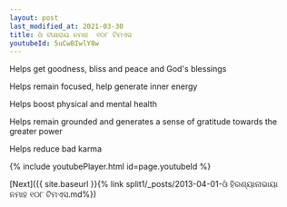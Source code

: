 ```yaml
---
layout: post
last_modified_at: 2021-03-30
title: ଓଁ ବୀକ୍ଷରାୟ ନମାହ  ୧୦୮ ଟିମଏସ
youtubeId: 5uCwBIwlY8w
---
```

 
 
Helps get goodness, bliss and peace and God's blessings
 
Helps remain focused, help generate inner energy 
 
Helps boost physical and mental health 
 
Helps remain grounded and generates a sense of gratitude towards the greater power 
 
Helps reduce bad karma
 
 
 
 


{% include youtubePlayer.html id=page.youtubeId %}
 
[Next]({{ site.baseurl }}{% link  split1/_posts/2013-04-01-ଓଁ ହିରଣ୍ୟାନାଭାୟା ନମାହ ୧୦୮ ଟିମଏସ.md%})
 
